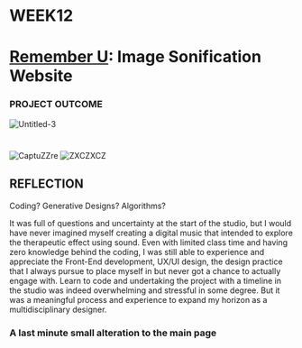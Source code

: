 # WEEK12
# [Remember U](https://yerim-kim.github.io/slave2algorithm/): Image Sonification Website
### PROJECT OUTCOME




![Untitled-3](https://user-images.githubusercontent.com/68723268/96799294-8c5f6a00-144e-11eb-9102-4347e9cec546.gif)
#
![CaptuZZre](https://user-images.githubusercontent.com/68723268/96799203-502c0980-144e-11eb-85b4-592cf3f565c7.JPG)     ![ZXCZXCZ](https://user-images.githubusercontent.com/68723268/96799206-515d3680-144e-11eb-85af-a15ed12b14bd.JPG)


## REFLECTION
Coding? Generative Designs? Algorithms?

It was full of questions and uncertainty at the start of the studio, but I would have never imagined myself creating a digital music that intended to explore the therapeutic effect using sound. Even with limited class time and having zero knowledge behind the coding, I was still able to experience and appreciate the Front-End development, UX/UI design, the design practice that I always pursue to place myself in but never got a chance to actually engage with. Learn to code and undertaking the project with a timeline in the studio was indeed overwhelming and stressful in some degree. But it was a meaningful process and experience to expand my horizon as a multidisciplinary designer.


### A last minute small alteration to the main page




